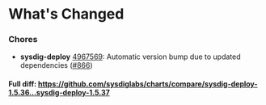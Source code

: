 # What's Changed

### Chores
- **sysdig-deploy** [4967569](https://github.com/sysdiglabs/charts/commit/49675693cfd89e96719e07de8f280985eaad3266): Automatic version bump due to updated dependencies ([#866](https://github.com/sysdiglabs/charts/issues/866))

#### Full diff: https://github.com/sysdiglabs/charts/compare/sysdig-deploy-1.5.36...sysdig-deploy-1.5.37
